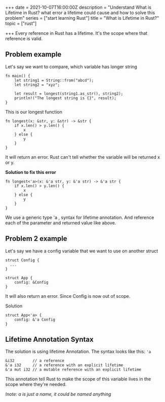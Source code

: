+++
date = 2021-10-07T16:00:00Z
description = "Understand What is Lifetime in Rust? what error a lifetime could cause and how to solve this problem"
series = ["start learning Rust"]
title = "What is Lifetime in Rust?"
topic = ["rust"]

+++
Every reference in Rust has a lifetime. It's the scope where that reference is valid.

## Problem example

Let's say we want to compare, which variable has longer string

    fn main() {
        let string1 = String::from("abcd");
        let string2 = "xyz";
    
        let result = longest(string1.as_str(), string2);
        println!("The longest string is {}", result);
    }

This is our longest function

    fn longest(x: &str, y: &str) -> &str {
        if x.len() > y.len() {
            x
        } else {
            y
        }
    }

It will return an error. Rust can't tell whether the variable will be returned x or y. 

**Solution to fix this error**

    fn longest<'a>(x: &'a str, y: &'a str) -> &'a str {
        if x.len() > y.len() {
            x
        } else {
            y
        }
    }

We use a generic type 'a , syntax for lifetime annotation. And reference each of the parameter and returned value like above.

## **Problem 2 example**

Let's say we have a config variable that we want to use on another struct

    struct Config {
      ...
    }
    
    struct App {
        config: &Config
    }

It will also return an error. Since Config is now out of scope.

Solution

    struct App<'a> {
        config: &'a Config
    }

## Lifetime Annotation Syntax

The solution is using lifetime Annotation. The syntax looks like this: `'a`

    &i32        // a reference
    &'a i32     // a reference with an explicit lifetime
    &'a mut i32 // a mutable reference with an explicit lifetime

This annotation tell Rust to make the scope of this variable lives in the scope where they're needed.

_!note: a is just a name, it could be named anything_